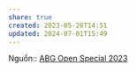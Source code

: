 ```yaml
---
share: true
created: 2023-05-26T14:51
updated: 2024-07-01T15:49
---
```

Nguồn:: [ABG Open Special 2023](ABG%20Open%20Special%202023.md)
